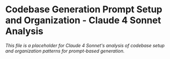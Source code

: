 # Codebase Generation Prompt Setup and Organization - Claude 4 Sonnet Analysis

*This file is a placeholder for Claude 4 Sonnet's analysis of codebase setup and organization patterns for prompt-based generation.*